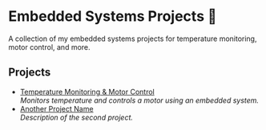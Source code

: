 # Embedded Systems Projects 🚀  
A collection of my embedded systems projects for temperature monitoring, motor control, and more.  

## Projects  
- [Temperature Monitoring & Motor Control](https://github.com/abdi-xz/Embedded-System-Project-Temperature-Monitoring-and-Motor-Control)  
  *Monitors temperature and controls a motor using an embedded system.*  
- [Another Project Name](https://github.com/yourusername/project-name)  
  *Description of the second project.*  
